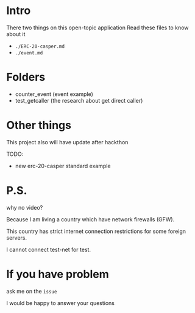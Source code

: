 # Intro
There two things on this open-topic application
Read these files to know about it
- `./ERC-20-casper.md`
- `./event.md`

# Folders
- counter_event (event example)
- test_getcaller (the research about get direct caller)

# Other things
This project also will have update after hackthon

TODO:
- new erc-20-casper standard example

# P.S.

why no video?

Because I am living a country which have network firewalls (GFW).

This country has strict internet connection restrictions for some foreign servers.

I cannot connect test-net for test.

# If you have problem

ask me on the `issue`

I would be happy to answer your questions
